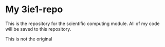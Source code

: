 # My 3ie1-repo
This is the repository for the scientific computing module. All of my code will be saved to this repository.

This is not the original

